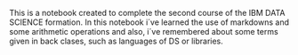 This is a notebook created to complete the second course of the IBM DATA SCIENCE formation. In this notebook i´ve learned the use of markdowns and some arithmetic operations and also, i´ve remembered about some terms given in back clases, such as languages of DS or libraries.
